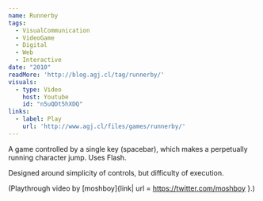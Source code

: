 ```yaml
---
name: Runnerby
tags:
  - VisualCommunication
  - VideoGame
  - Digital
  - Web
  - Interactive
date: "2010"
readMore: 'http://blog.agj.cl/tag/runnerby/'
visuals:
  - type: Video
    host: Youtube
    id: "n5uQDt5hXDQ"
links:
  - label: Play
    url: 'http://www.agj.cl/files/games/runnerby/'
---
```



A game controlled by a single key (spacebar), which makes a perpetually running character jump. Uses Flash.

Designed around simplicity of controls, but difficulty of execution.

(Playthrough video by [moshboy]{link| url = https://twitter.com/moshboy }.)

